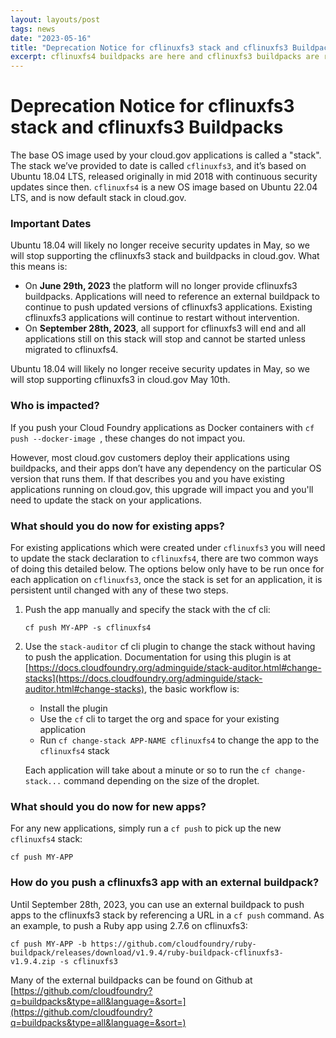 ```yaml
---
layout: layouts/post
tags: news
date: "2023-05-16"
title: "Deprecation Notice for cflinuxfs3 stack and cflinuxfs3 Buildpacks" 
excerpt: cflinuxfs4 buildpacks are here and cflinuxfs3 buildpacks are retiring, upgrade your apps now!
---
```




# Deprecation Notice for cflinuxfs3 stack and cflinuxfs3 Buildpacks


The base OS image used by your cloud.gov applications is called a "stack". The stack we’ve provided to date is called `cflinuxfs3`, and it’s based on Ubuntu 18.04 LTS, released originally in mid 2018 with continuous security updates since then. `cflinuxfs4` is a new OS image based on Ubuntu 22.04 LTS, and is now default stack in cloud.gov. 

### Important Dates
Ubuntu 18.04 will likely no longer receive security updates in May, so we will stop supporting the cflinuxfs3 stack and buildpacks in cloud.gov.  What this means is: 

 - On **June 29th, 2023** the platform will no longer provide cflinuxfs3 buildpacks. Applications will need to reference an external buildpack to continue to push updated versions of cflinuxfs3 applications.  Existing cflinuxfs3 applications will continue to restart without intervention.
 - On **September 28th, 2023**, all support for cflinuxfs3 will end and all applications still on this stack will stop and cannot be started unless migrated to cflinuxfs4.


Ubuntu 18.04 will likely no longer receive security updates in May, so we will stop supporting cflinuxfs3 in cloud.gov May 10th.

### Who is impacted?

If you push your Cloud Foundry applications as Docker containers with `cf push --docker-image `, these changes do not impact you.

However, most cloud.gov customers deploy their applications using buildpacks, and their apps don’t have any dependency on the particular OS version that runs them. If that describes you and you have existing applications running on cloud.gov, this upgrade will impact you and you'll need to update the stack on your applications.


### What should you do now for existing apps?


For existing applications which were created under `cflinuxfs3` you will need to update the stack declaration to `cflinuxfs4`, there are two common ways of doing this detailed below.  The options below only have to be run once for each application on `cflinuxfs3`, once the stack is set for an application, it is persistent until changed with any of these two steps. 

1. Push the app manually and specify the stack with the cf cli:

   ```
   cf push MY-APP -s cflinuxfs4
   ```

2. Use the `stack-auditor` cf cli plugin to change the stack without having to push the application.  Documentation for using this plugin is at [https://docs.cloudfoundry.org/adminguide/stack-auditor.html#change-stacks](https://docs.cloudfoundry.org/adminguide/stack-auditor.html#change-stacks), the basic workflow is:

   - Install the plugin
   - Use the `cf` cli to target the org and space for your existing application
   - Run `cf change-stack APP-NAME cflinuxfs4` to change the app to the `cflinuxfs4` stack

   Each application will take about a minute or so to run the `cf change-stack...` command depending on the size of the droplet.  


### What should you do now for new apps?

For any new applications, simply run a `cf push` to pick up the new `cflinuxfs4` stack:

```
cf push MY-APP
```

### How do you push a cflinuxfs3 app with an external buildpack?

Until September 28th, 2023, you can use an external buildpack to push apps to the cflinuxfs3 stack by referencing a URL in a `cf push` command.  As an example, to push a Ruby app using 2.7.6 on cflinuxfs3:

```
cf push MY-APP -b https://github.com/cloudfoundry/ruby-buildpack/releases/download/v1.9.4/ruby-buildpack-cflinuxfs3-v1.9.4.zip -s cflinuxfs3
```

Many of the external buildpacks can be found on Github at [https://github.com/cloudfoundry?q=buildpacks&type=all&language=&sort=](https://github.com/cloudfoundry?q=buildpacks&type=all&language=&sort=)


